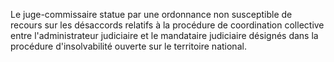 Le juge-commissaire statue par une ordonnance non susceptible de recours sur les désaccords relatifs à la procédure de coordination collective entre l'administrateur judiciaire et le mandataire judiciaire désignés dans la procédure d'insolvabilité ouverte sur le territoire national.

